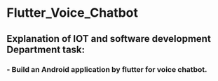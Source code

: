 # Flutter_Voice_Chatbot
## Explanation of IOT and software development Department task:
### - Build an Android application by flutter for voice chatbot.
